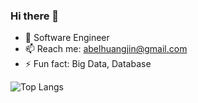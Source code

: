 ### Hi there 👋

<!--
**Abel-Huang/Abel-Huang** is a ✨ _special_ ✨ repository because its `README.md` (this file) appears on your GitHub profile.

Here are some ideas to get you started:

- 🔭 I’m currently working on ...
- 🌱 I’m currently learning ...
- 👯 I’m looking to collaborate on ...
- 🤔 I’m looking for help with ...
- 💬 Ask me about ...
- 📫 How to reach me: ...
- 😄 Pronouns: ...
- ⚡ Fun fact: ...
-->

- 🔭 Software Engineer
- 📫 Reach me: abelhuangjin@gmail.com
- ⚡ Fun fact: Big Data, Database



 
  

![Top Langs](https://github-readme-stats.vercel.app/api/top-langs/?username=Abel-Huang&layout=compact)
